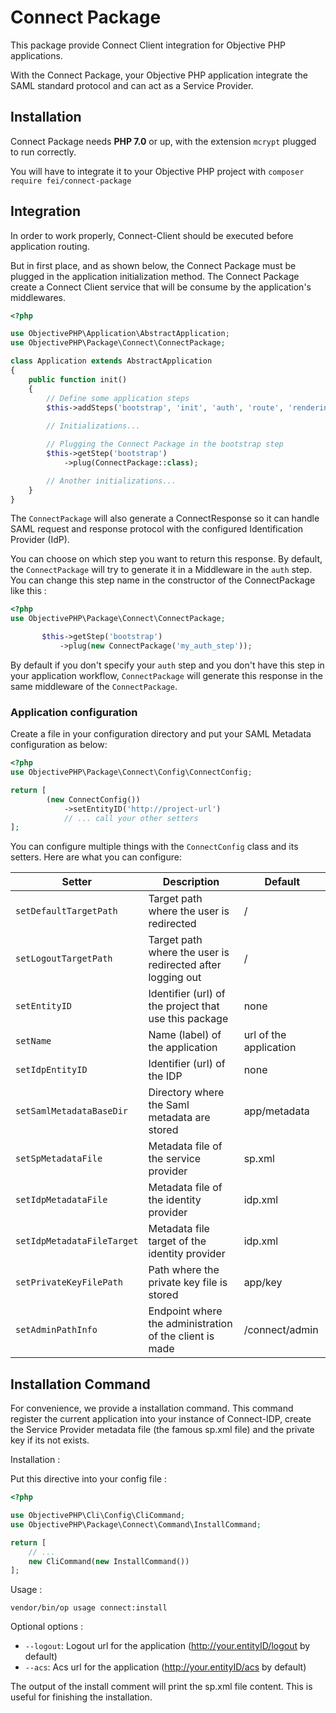 # Connect Package

This package provide Connect Client integration for Objective PHP applications.

With the Connect Package, your Objective PHP application integrate the SAML standard protocol and can act as a
Service Provider.

## Installation

Connect Package needs **PHP 7.0** or up, with the extension `mcrypt` plugged to run correctly.

You will have to integrate it to your Objective PHP project with `composer require fei/connect-package`

## Integration

In order to work properly, Connect-Client should be executed before application routing.

But in first place, and as shown below, the Connect Package must be plugged in the application initialization method.
The Connect Package create a Connect Client service that will be consume by the application's middlewares.

```php
<?php

use ObjectivePHP\Application\AbstractApplication;
use ObjectivePHP\Package\Connect\ConnectPackage;

class Application extends AbstractApplication
{
    public function init()
    {
        // Define some application steps
        $this->addSteps('bootstrap', 'init', 'auth', 'route', 'rendering');
        
        // Initializations...

        // Plugging the Connect Package in the bootstrap step
        $this->getStep('bootstrap')
            ->plug(ConnectPackage::class);

        // Another initializations...
    }
}
```

The `ConnectPackage` will also generate a ConnectResponse so it can handle SAML request and response protocol with the configured Identification Provider (IdP).

You can choose on which step you want to return this response. By default, the `ConnectPackage` will try to generate it in a Middleware in the `auth` step. You can change this step name in the constructor of the ConnectPackage like this :
 
 ```php
<?php
use ObjectivePHP\Package\Connect\ConnectPackage;

        $this->getStep('bootstrap')
            ->plug(new ConnectPackage('my_auth_step'));
```

By default if you don't specify your `auth` step and you don't have this step in your application workflow, `ConnectPackage` will generate this response in the same middleware of the `ConnectPackage`.

### Application configuration

Create a file in your configuration directory and put your SAML Metadata configuration as below:

```php
<?php
use ObjectivePHP\Package\Connect\Config\ConnectConfig;

return [
        (new ConnectConfig())
            ->setEntityID('http://project-url')
            // ... call your other setters
];
```

You can configure multiple things with the `ConnectConfig` class and its setters. Here are what you can configure:

| Setter                          | Description                                    	 | Default   |
|---------------------------------|--------------------------------------------------|-----------|
| `setDefaultTargetPath`          | Target path where the user is redirected | / |
| `setLogoutTargetPath`           | Target path where the user is redirected after logging out |     /      |
| `setEntityID`                   | Identifier (url) of the project that use this package| none|
| `setName`                       | Name (label) of the application| url of the application |
| `setIdpEntityID`                | Identifier (url) of the IDP | none |
| `setSamlMetadataBaseDir`        | Directory where the Saml metadata are stored| app/metadata|
| `setSpMetadataFile`             | Metadata file of the service provider| sp.xml |
| `setIdpMetadataFile`            | Metadata file of the identity provider| idp.xml |
| `setIdpMetadataFileTarget`      | Metadata file target of the identity provider|idp.xml|
| `setPrivateKeyFilePath`         | Path where the private key file is stored| app/key|
| `setAdminPathInfo`              | Endpoint where the administration of the client is made |  /connect/admin |

## Installation Command

For convenience, we provide a installation command. This command register the current application into your instance of
Connect-IDP, create the Service Provider metadata file (the famous sp.xml file) and the private key if its not exists.

Installation :

Put this directive into your config file :

```php
<?php

use ObjectivePHP\Cli\Config\CliCommand;
use ObjectivePHP\Package\Connect\Command\InstallCommand;

return [
    // ...
    new CliCommand(new InstallCommand())
];
```

Usage :

`vendor/bin/op usage connect:install`

Optional options :

* `--logout`: Logout url for the application (http://your.entityID/logout by default)
* `--acs`: Acs url for the application (http://your.entityID/acs by default)

The output of the install comment will print the sp.xml file content. This is useful for finishing the installation. 
